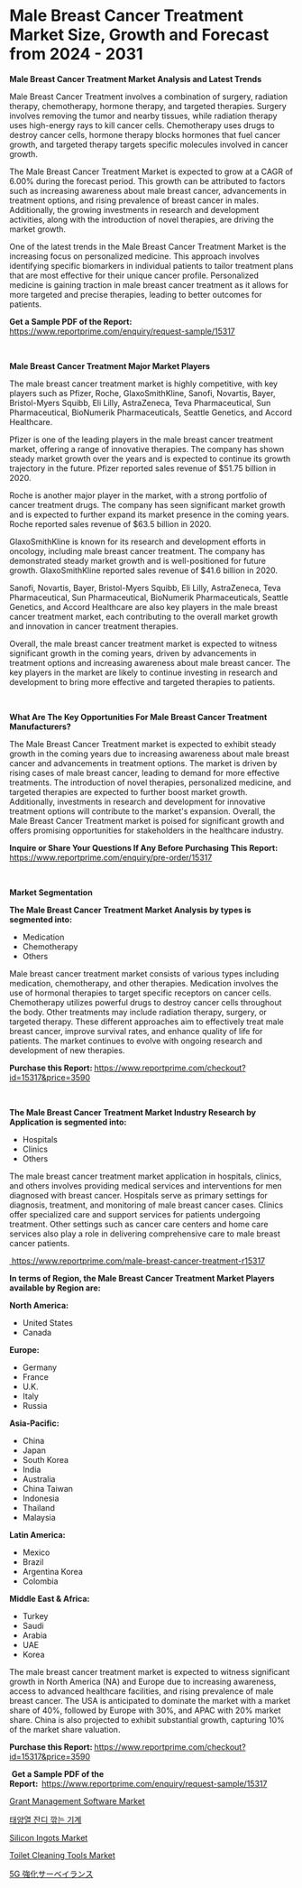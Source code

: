 <p><h1>Male Breast Cancer Treatment Market Size, Growth and Forecast from 2024 - 2031</h1></p><p><strong>Male Breast Cancer Treatment Market Analysis and Latest Trends</strong></p>
<p><p>Male Breast Cancer Treatment involves a combination of surgery, radiation therapy, chemotherapy, hormone therapy, and targeted therapies. Surgery involves removing the tumor and nearby tissues, while radiation therapy uses high-energy rays to kill cancer cells. Chemotherapy uses drugs to destroy cancer cells, hormone therapy blocks hormones that fuel cancer growth, and targeted therapy targets specific molecules involved in cancer growth.</p><p>The Male Breast Cancer Treatment Market is expected to grow at a CAGR of 6.00% during the forecast period. This growth can be attributed to factors such as increasing awareness about male breast cancer, advancements in treatment options, and rising prevalence of breast cancer in males. Additionally, the growing investments in research and development activities, along with the introduction of novel therapies, are driving the market growth.</p><p>One of the latest trends in the Male Breast Cancer Treatment Market is the increasing focus on personalized medicine. This approach involves identifying specific biomarkers in individual patients to tailor treatment plans that are most effective for their unique cancer profile. Personalized medicine is gaining traction in male breast cancer treatment as it allows for more targeted and precise therapies, leading to better outcomes for patients.</p></p>
<p><strong>Get a Sample PDF of the Report:&nbsp;</strong> <a href="https://www.reportprime.com/enquiry/request-sample/15317">https://www.reportprime.com/enquiry/request-sample/15317</a></p>
<p>&nbsp;</p>
<p><strong>Male Breast Cancer Treatment Major Market Players</strong></p>
<p><p>The male breast cancer treatment market is highly competitive, with key players such as Pfizer, Roche, GlaxoSmithKline, Sanofi, Novartis, Bayer, Bristol-Myers Squibb, Eli Lilly, AstraZeneca, Teva Pharmaceutical, Sun Pharmaceutical, BioNumerik Pharmaceuticals, Seattle Genetics, and Accord Healthcare.</p><p>Pfizer is one of the leading players in the male breast cancer treatment market, offering a range of innovative therapies. The company has shown steady market growth over the years and is expected to continue its growth trajectory in the future. Pfizer reported sales revenue of $51.75 billion in 2020.</p><p>Roche is another major player in the market, with a strong portfolio of cancer treatment drugs. The company has seen significant market growth and is expected to further expand its market presence in the coming years. Roche reported sales revenue of $63.5 billion in 2020.</p><p>GlaxoSmithKline is known for its research and development efforts in oncology, including male breast cancer treatment. The company has demonstrated steady market growth and is well-positioned for future growth. GlaxoSmithKline reported sales revenue of $41.6 billion in 2020.</p><p>Sanofi, Novartis, Bayer, Bristol-Myers Squibb, Eli Lilly, AstraZeneca, Teva Pharmaceutical, Sun Pharmaceutical, BioNumerik Pharmaceuticals, Seattle Genetics, and Accord Healthcare are also key players in the male breast cancer treatment market, each contributing to the overall market growth and innovation in cancer treatment therapies.</p><p>Overall, the male breast cancer treatment market is expected to witness significant growth in the coming years, driven by advancements in treatment options and increasing awareness about male breast cancer. The key players in the market are likely to continue investing in research and development to bring more effective and targeted therapies to patients.</p></p>
<p>&nbsp;</p>
<p><strong>What Are The Key Opportunities For Male Breast Cancer Treatment Manufacturers?</strong></p>
<p><p>The Male Breast Cancer Treatment market is expected to exhibit steady growth in the coming years due to increasing awareness about male breast cancer and advancements in treatment options. The market is driven by rising cases of male breast cancer, leading to demand for more effective treatments. The introduction of novel therapies, personalized medicine, and targeted therapies are expected to further boost market growth. Additionally, investments in research and development for innovative treatment options will contribute to the market's expansion. Overall, the Male Breast Cancer Treatment market is poised for significant growth and offers promising opportunities for stakeholders in the healthcare industry.</p></p>
<p><strong>Inquire or Share Your Questions If Any Before Purchasing This Report:</strong> <a href="https://www.reportprime.com/enquiry/pre-order/15317">https://www.reportprime.com/enquiry/pre-order/15317</a></p>
<p>&nbsp;</p>
<p><strong>Market Segmentation</strong></p>
<p><strong>The Male Breast Cancer Treatment Market Analysis by types is segmented into:</strong></p>
<p><ul><li>Medication</li><li>Chemotherapy</li><li>Others</li></ul></p>
<p><p>Male breast cancer treatment market consists of various types including medication, chemotherapy, and other therapies. Medication involves the use of hormonal therapies to target specific receptors on cancer cells. Chemotherapy utilizes powerful drugs to destroy cancer cells throughout the body. Other treatments may include radiation therapy, surgery, or targeted therapy. These different approaches aim to effectively treat male breast cancer, improve survival rates, and enhance quality of life for patients. The market continues to evolve with ongoing research and development of new therapies.</p></p>
<p><strong>Purchase this Report:&nbsp;</strong><a href="https://www.reportprime.com/checkout?id=15317&price=3590">https://www.reportprime.com/checkout?id=15317&price=3590</a></p>
<p>&nbsp;</p>
<p><strong>The Male Breast Cancer Treatment Market Industry Research by Application is segmented into:</strong></p>
<p><ul><li>Hospitals</li><li>Clinics</li><li>Others</li></ul></p>
<p><p>The male breast cancer treatment market application in hospitals, clinics, and others involves providing medical services and interventions for men diagnosed with breast cancer. Hospitals serve as primary settings for diagnosis, treatment, and monitoring of male breast cancer cases. Clinics offer specialized care and support services for patients undergoing treatment. Other settings such as cancer care centers and home care services also play a role in delivering comprehensive care to male breast cancer patients.</p></p>
<p><a href="https://www.reportprime.com/male-breast-cancer-treatment-r15317">&nbsp;https://www.reportprime.com/male-breast-cancer-treatment-r15317</a></p>
<p><strong>In terms of Region, the Male Breast Cancer Treatment Market Players available by Region are:</strong></p>
<p>
    <p> <strong> North America: </strong>
        <ul>
            <li>United States</li>
            <li>Canada</li>
        </ul>
        </p> 
    <p> <strong> Europe: </strong>
        <ul>
            <li>Germany</li>
            <li>France</li>
            <li>U.K.</li>
            <li>Italy</li>
            <li>Russia</li>
        </ul>
        </p> 
    <p> <strong> Asia-Pacific: </strong>
        <ul>
            <li>China</li>
            <li>Japan</li>
            <li>South Korea</li>
            <li>India</li>
            <li>Australia</li>
            <li>China Taiwan</li>
            <li>Indonesia</li>
            <li>Thailand</li>
            <li>Malaysia</li>
        </ul>
        </p> 
    <p> <strong> Latin America: </strong>
        <ul>
            <li>Mexico</li>
            <li>Brazil</li>
            <li>Argentina Korea</li>
            <li>Colombia</li>
        </ul>
        </p> 
    <p> <strong> Middle East & Africa: </strong>
        <ul>
            <li>Turkey</li>
            <li>Saudi</li>
            <li>Arabia</li>
            <li>UAE</li>
            <li>Korea</li>
        </ul>
    </p>
    </p>
<p><p>The male breast cancer treatment market is expected to witness significant growth in North America (NA) and Europe due to increasing awareness, access to advanced healthcare facilities, and rising prevalence of male breast cancer. The USA is anticipated to dominate the market with a market share of 40%, followed by Europe with 30%, and APAC with 20% market share. China is also projected to exhibit substantial growth, capturing 10% of the market share valuation.</p></p>
<p><strong>Purchase this Report: </strong><a href="https://www.reportprime.com/checkout?id=15317&price=3590">https://www.reportprime.com/checkout?id=15317&price=3590</a></p>
<p>&nbsp;<strong>Get a Sample PDF of the Report:&nbsp;&nbsp;</strong><a href="https://www.reportprime.com/enquiry/request-sample/15317">https://www.reportprime.com/enquiry/request-sample/15317</a></p>
<p><strong></strong></p>
<p><p><a href="https://github.com/jodemen/Market-Research-Report-List-2/blob/main/grant-management-software-market.md">Grant Management Software Market</a></p><p><a href="https://github.com/WilburKihn5676/Market-Research-Report-List-1/blob/main/544409776025.md">태양열 잔디 깎는 기계</a></p><p><a href="https://www.linkedin.com/pulse/silicon-ingots-market-analysis-sze-forecasted-period-from-w87zf">Silicon Ingots Market</a></p><p><a href="https://issuu.com/reportprime-2/docs/toilet-cleaning-tools-market-size-2030.pptx">Toilet Cleaning Tools Market</a></p><p><a href="https://github.com/EthanMorar2011/Market-Research-Report-List-1/blob/main/999777881595.md">5G 強化サーベイランス</a></p></p>